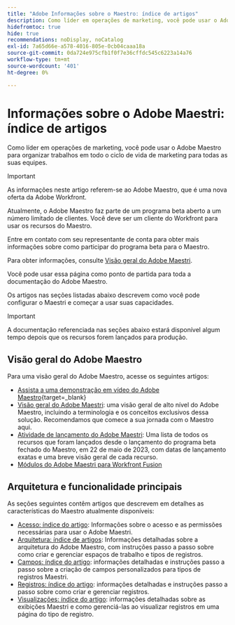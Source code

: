 ```yaml
---
title: "Adobe Informações sobre o Maestro: índice de artigos"
description: Como líder em operações de marketing, você pode usar o Adobe Maestro para organizar trabalhos em todo o ciclo de vida de marketing para todas as suas equipes. Os artigos nesta seção descrevem como você pode configurar o Maestro e como você pode começar a usar suas capacidades como parte de suas operações de gestão de campanha.
hidefromtoc: true
hide: true
recommendations: noDisplay, noCatalog
exl-id: 7a65d66e-a578-4016-805e-0cb04caaa18a
source-git-commit: 0da724e975cfb1f0f7e36cffdc545c6223a14a76
workflow-type: tm+mt
source-wordcount: '401'
ht-degree: 0%

---
```


# Informações sobre o Adobe Maestri: índice de artigos

<!--
title: Adobe Maestro 
description: As a marketing operations leader, you can use Adobe Maestro to organize work across the marketing lifecycle for all your teams. The articles in this section describe how you can configure Maestro and how you can start using its capabilities as part of your campaign management operations. 
hidefromtoc: yes
author: Alina
feature: Work Management
role: User, Admin
hide: yes
-->

<!--update the metadata with real information when making this avilable in TOC and in the left nav-->

<!-- update the title to "Article index" when we get out of beta and we inhide this article-->

<!--remove the video at open beta or before-->

Como líder em operações de marketing, você pode usar o Adobe Maestro para organizar trabalhos em todo o ciclo de vida de marketing para todas as suas equipes.

>[!IMPORTANT]
>
>As informações neste artigo referem-se ao Adobe Maestro, que é uma nova oferta da Adobe Workfront.
>
>Atualmente, o Adobe Maestro faz parte de um programa beta aberto a um número limitado de clientes. Você deve ser um cliente do Workfront para usar os recursos do Maestro.
>
>Entre em contato com seu representante de conta para obter mais informações sobre como participar do programa beta para o Maestro.
>
>Para obter informações, consulte [Visão geral do Adobe Maestri](../maestro/maestro-overview.md).

Você pode usar essa página como ponto de partida para toda a documentação do Adobe Maestro.

Os artigos nas seções listadas abaixo descrevem como você pode configurar o Maestri e começar a usar suas capacidades.

>[!IMPORTANT]
>
>A documentação referenciada nas seções abaixo estará disponível algum tempo depois que os recursos forem lançados para produção.

## Visão geral do Adobe Maestro

Para uma visão geral do Adobe Maestro, acesse os seguintes artigos:

<!--update the video when we have something better, especially after Open Beta - remove it-->

* [Assista a uma demonstração em vídeo do Adobe Maestro](https://video.tv.adobe.com/v/3424253/){target=_blank}
* [Visão geral do Adobe Maestri](maestro-overview.md): uma visão geral de alto nível do Adobe Maestro, incluindo a terminologia e os conceitos exclusivos dessa solução. Recomendamos que comece a sua jornada com o Maestro aqui.
* [Atividade de lançamento do Adobe Maestri](../maestro/release-activity.md): Uma lista de todos os recursos que foram lançados desde o lançamento do programa beta fechado do Maestro, em 22 de maio de 2023, com datas de lançamento exatas e uma breve visão geral de cada recurso.
* [Módulos do Adobe Maestri para Workfront Fusion](/help/quicksilver/workfront-fusion/apps-and-their-modules/maestro-modules.md)

## Arquitetura e funcionalidade principais

As seções seguintes contêm artigos que descrevem em detalhes as características do Maestro atualmente disponíveis:

* [Acesso: índice do artigo](../maestro/access/access-information.md): Informações sobre o acesso e as permissões necessárias para usar o Adobe Maestri.
* [Arquitetura: índice de artigos](../maestro/architecture/architecture-information.md): Informações detalhadas sobre a arquitetura do Adobe Maestro, com instruções passo a passo sobre como criar e gerenciar espaços de trabalho e tipos de registros.
* [Campos: índice do artigo](../maestro/fields/fields-information.md): informações detalhadas e instruções passo a passo sobre a criação de campos personalizados para tipos de registros Maestri.
* [Registros: índice do artigo](../maestro/records/records-information.md): informações detalhadas e instruções passo a passo sobre como criar e gerenciar registros.
* [Visualizações: índice do artigo](../maestro/views/views-information.md): informações detalhadas sobre as exibições Maestri e como gerenciá-las ao visualizar registros em uma página do tipo de registro.
